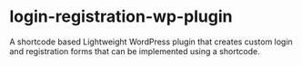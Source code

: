 # login-registration-wp-plugin
A shortcode based Lightweight WordPress plugin that creates custom login and registration forms that can be implemented using a shortcode.
